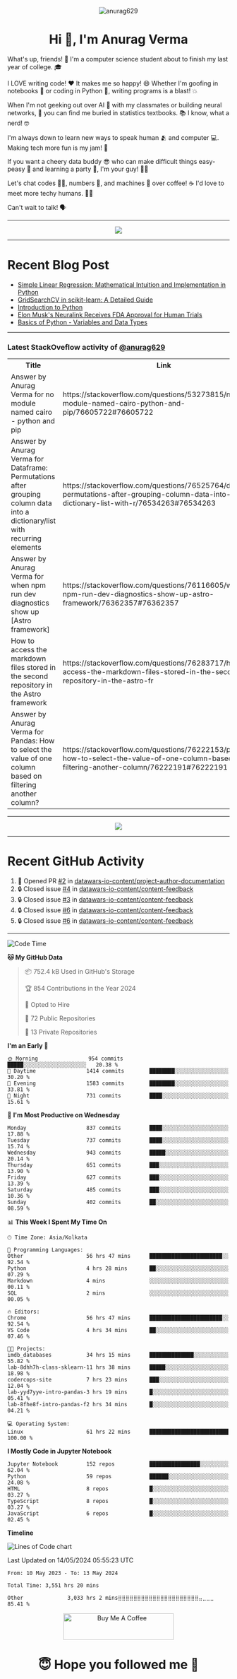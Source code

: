 

<p align="center"> <img src="https://komarev.com/ghpvc/?username=anurag629&label=Profile%20views&color=0e75b6&style=flat" alt="anurag629" /> </p>

<h1 align="center">Hi 👋, I'm Anurag Verma</h1>

What's up, friends! 👋 I'm a computer science student about to finish my last year of college. 🎓

I LOVE writing code! ❤️ It makes me so happy! 😄 Whether I'm goofing in notebooks 📓 or coding in Python 🐍, writing programs is a blast! 💥

When I'm not geeking out over AI 🤖 with my classmates or building neural networks, 🧠 you can find me buried in statistics textbooks. 📚 I know, what a nerd! 🤓

I'm always down to learn new ways to speak human 🫂 and computer 💻. Making tech more fun is my jam! 🍇

If you want a cheery data buddy 😎 who can make difficult things easy-peasy 🥝 and learning a party 🎉, I'm your guy! 🙋‍♂️

Let's chat codes 👨‍💻, numbers 🧮, and machines 🤖 over coffee! ☕ I'd love to meet more techy humans. 💁‍♂️

Can't wait to talk! 🗣️

---

<p align="center">
  <img src="https://spotify-github-profile.vercel.app/api/view.svg?uid=mwvywke3fo2gajpenodnmobfh&cover_image=true&theme=default&show_offline=false&background_color=121212&interchange=false&bar_color=53b14f&bar_color_cover=true">
</p>

---

# Recent Blog Post

<!-- BLOG-POST-LIST:START -->
- [Simple Linear Regression: Mathematical Intuition and Implementation in Python](https://codercops.tech/blog/machine-learning-algorithms/simple-linear-regression-mathematical-intuation)
- [GridSearchCV in scikit-learn: A Detailed Guide](https://codercops.tech/blog/gridsearchcv-in-scikit-learn-a-detailed-guide)
- [Introduction to Python](https://codercops.tech/blog/python-tutorial/introduction-to-python)
- [Elon Musk&#39;s Neuralink Receives FDA Approval for Human Trials](https://codercops.tech/blog/elon-musks-neuralink-receives-fda-approval-for-human-trials)
- [Basics of Python - Variables and Data Types](https://codercops.tech/blog/python-basics-of-python-variables-and-data-types)
<!-- BLOG-POST-LIST:END -->

---

### Latest StackOveflow activity of [@anurag629](https://github.com/anurag629)
<table>
  <tr><th>Title</th><th>Link</th></tr>
  <!-- STACKOVERFLOW:START --><tr><td>Answer by Anurag Verma for no module named cairo - python and pip</td><td>https://stackoverflow.com/questions/53273815/no-module-named-cairo-python-and-pip/76605722#76605722</td></tr><tr><td>Answer by Anurag Verma for Dataframe: Permutations after grouping column data into a dictionary/list with recurring elements</td><td>https://stackoverflow.com/questions/76525764/dataframe-permutations-after-grouping-column-data-into-a-dictionary-list-with-r/76534263#76534263</td></tr><tr><td>Answer by Anurag Verma for when npm run dev diagnostics show up [Astro framework]</td><td>https://stackoverflow.com/questions/76116605/when-npm-run-dev-diagnostics-show-up-astro-framework/76362357#76362357</td></tr><tr><td>How to access the markdown files stored in the second repository in the Astro framework</td><td>https://stackoverflow.com/questions/76283717/how-to-access-the-markdown-files-stored-in-the-second-repository-in-the-astro-fr</td></tr><tr><td>Answer by Anurag Verma for Pandas: How to select the value of one column based on filtering another column?</td><td>https://stackoverflow.com/questions/76222153/pandas-how-to-select-the-value-of-one-column-based-on-filtering-another-column/76222191#76222191</td></tr><!-- STACKOVERFLOW:END -->
</table>

---

<p align="center">
  <img alig src="https://github-profile-trophy.vercel.app/?username=anurag629&theme=onedark&column=-1" />
</p>

---

# Recent GitHub Activity
<!--START_SECTION:activity-->
1. 💪 Opened PR [#2](https://github.com/datawars-io-content/project-author-documentation/pull/2) in [datawars-io-content/project-author-documentation](https://github.com/datawars-io-content/project-author-documentation)
2. 🔒 Closed issue [#4](https://github.com/datawars-io-content/content-feedback/issues/4) in [datawars-io-content/content-feedback](https://github.com/datawars-io-content/content-feedback)
3. 🔒 Closed issue [#3](https://github.com/datawars-io-content/content-feedback/issues/3) in [datawars-io-content/content-feedback](https://github.com/datawars-io-content/content-feedback)
4. 🔒 Closed issue [#6](https://github.com/datawars-io-content/content-feedback/issues/6) in [datawars-io-content/content-feedback](https://github.com/datawars-io-content/content-feedback)
5. 🔒 Closed issue [#6](https://github.com/datawars-io-content/content-feedback/issues/6) in [datawars-io-content/content-feedback](https://github.com/datawars-io-content/content-feedback)
<!--END_SECTION:activity-->

---

<!--START_SECTION:waka-->
![Code Time](http://img.shields.io/badge/Code%20Time-3%2C551%20hrs%2020%20mins-blue)

**🐱 My GitHub Data** 

> 📦 752.4 kB Used in GitHub's Storage 
 > 
> 🏆 854 Contributions in the Year 2024
 > 
> 💼 Opted to Hire
 > 
> 📜 72 Public Repositories 
 > 
> 🔑 13 Private Repositories 
 > 
**I'm an Early 🐤** 

```text
🌞 Morning                954 commits         █████░░░░░░░░░░░░░░░░░░░░   20.38 % 
🌆 Daytime                1414 commits        ████████░░░░░░░░░░░░░░░░░   30.20 % 
🌃 Evening                1583 commits        ████████░░░░░░░░░░░░░░░░░   33.81 % 
🌙 Night                  731 commits         ████░░░░░░░░░░░░░░░░░░░░░   15.61 % 
```
📅 **I'm Most Productive on Wednesday** 

```text
Monday                   837 commits         ████░░░░░░░░░░░░░░░░░░░░░   17.88 % 
Tuesday                  737 commits         ████░░░░░░░░░░░░░░░░░░░░░   15.74 % 
Wednesday                943 commits         █████░░░░░░░░░░░░░░░░░░░░   20.14 % 
Thursday                 651 commits         ███░░░░░░░░░░░░░░░░░░░░░░   13.90 % 
Friday                   627 commits         ███░░░░░░░░░░░░░░░░░░░░░░   13.39 % 
Saturday                 485 commits         ███░░░░░░░░░░░░░░░░░░░░░░   10.36 % 
Sunday                   402 commits         ██░░░░░░░░░░░░░░░░░░░░░░░   08.59 % 
```


📊 **This Week I Spent My Time On** 

```text
🕑︎ Time Zone: Asia/Kolkata

💬 Programming Languages: 
Other                    56 hrs 47 mins      ███████████████████████░░   92.54 % 
Python                   4 hrs 28 mins       ██░░░░░░░░░░░░░░░░░░░░░░░   07.29 % 
Markdown                 4 mins              ░░░░░░░░░░░░░░░░░░░░░░░░░   00.11 % 
SQL                      2 mins              ░░░░░░░░░░░░░░░░░░░░░░░░░   00.05 % 

🔥 Editors: 
Chrome                   56 hrs 47 mins      ███████████████████████░░   92.54 % 
VS Code                  4 hrs 34 mins       ██░░░░░░░░░░░░░░░░░░░░░░░   07.46 % 

🐱‍💻 Projects: 
imdb_databases           34 hrs 15 mins      ██████████████░░░░░░░░░░░   55.82 % 
lab-8dhh7h-class-sklearn-11 hrs 38 mins      █████░░░░░░░░░░░░░░░░░░░░   18.98 % 
codercops-site           7 hrs 23 mins       ███░░░░░░░░░░░░░░░░░░░░░░   12.04 % 
lab-yyd7yye-intro-pandas-3 hrs 19 mins       █░░░░░░░░░░░░░░░░░░░░░░░░   05.41 % 
lab-8fhe8f-intro-pandas-f2 hrs 34 mins       █░░░░░░░░░░░░░░░░░░░░░░░░   04.21 % 

💻 Operating System: 
Linux                    61 hrs 22 mins      █████████████████████████   100.00 % 
```

**I Mostly Code in Jupyter Notebook** 

```text
Jupyter Notebook         152 repos           ████████████████░░░░░░░░░   62.04 % 
Python                   59 repos            ██████░░░░░░░░░░░░░░░░░░░   24.08 % 
HTML                     8 repos             █░░░░░░░░░░░░░░░░░░░░░░░░   03.27 % 
TypeScript               8 repos             █░░░░░░░░░░░░░░░░░░░░░░░░   03.27 % 
JavaScript               6 repos             █░░░░░░░░░░░░░░░░░░░░░░░░   02.45 % 
```



**Timeline**

![Lines of Code chart](https://raw.githubusercontent.com/anurag629/anurag629/main/assets/bar_graph.png)


 Last Updated on 14/05/2024 05:55:23 UTC
<!--END_SECTION:waka-->

<!--START_SECTION:waka-simple-->

```text
From: 10 May 2023 - To: 13 May 2024

Total Time: 3,551 hrs 20 mins

Other              3,033 hrs 2 mins⣿⣿⣿⣿⣿⣿⣿⣿⣿⣿⣿⣿⣿⣿⣿⣿⣿⣿⣿⣿⣿⣤⣀⣀⣀   85.41 %
```

<!--END_SECTION:waka-simple-->

<p align="center"> 
<a href="https://www.buymeacoffee.com/anurag629" target="_blank"><img src="https://cdn.buymeacoffee.com/buttons/default-orange.png" alt="Buy Me A Coffee" height="60" width="250"></a>
</p>


<h1 align="center"> 😇 Hope you followed me 🥰  </h1>
